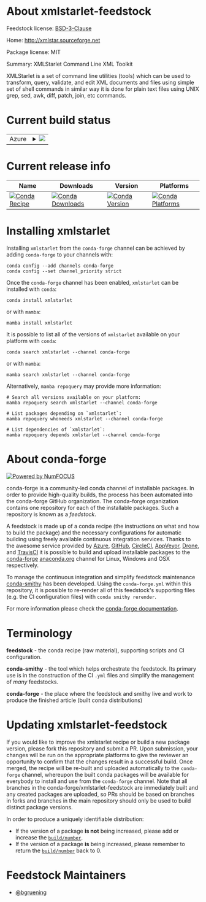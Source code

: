 About xmlstarlet-feedstock
==========================

Feedstock license: [BSD-3-Clause](https://github.com/conda-forge/xmlstarlet-feedstock/blob/main/LICENSE.txt)

Home: http://xmlstar.sourceforge.net

Package license: MIT

Summary: XMLStarlet Command Line XML Toolkit

XMLStarlet is a set of command line utilities (tools) which can be used to transform, query, validate,
and edit XML documents and files using simple set of shell commands in similar way it is done for plain text
files using UNIX grep, sed, awk, diff, patch, join, etc commands.


Current build status
====================


<table>
    
  <tr>
    <td>Azure</td>
    <td>
      <details>
        <summary>
          <a href="https://dev.azure.com/conda-forge/feedstock-builds/_build/latest?definitionId=14169&branchName=main">
            <img src="https://dev.azure.com/conda-forge/feedstock-builds/_apis/build/status/xmlstarlet-feedstock?branchName=main">
          </a>
        </summary>
        <table>
          <thead><tr><th>Variant</th><th>Status</th></tr></thead>
          <tbody><tr>
              <td>linux_64</td>
              <td>
                <a href="https://dev.azure.com/conda-forge/feedstock-builds/_build/latest?definitionId=14169&branchName=main">
                  <img src="https://dev.azure.com/conda-forge/feedstock-builds/_apis/build/status/xmlstarlet-feedstock?branchName=main&jobName=linux&configuration=linux%20linux_64_" alt="variant">
                </a>
              </td>
            </tr><tr>
              <td>osx_64</td>
              <td>
                <a href="https://dev.azure.com/conda-forge/feedstock-builds/_build/latest?definitionId=14169&branchName=main">
                  <img src="https://dev.azure.com/conda-forge/feedstock-builds/_apis/build/status/xmlstarlet-feedstock?branchName=main&jobName=osx&configuration=osx%20osx_64_" alt="variant">
                </a>
              </td>
            </tr><tr>
              <td>osx_arm64</td>
              <td>
                <a href="https://dev.azure.com/conda-forge/feedstock-builds/_build/latest?definitionId=14169&branchName=main">
                  <img src="https://dev.azure.com/conda-forge/feedstock-builds/_apis/build/status/xmlstarlet-feedstock?branchName=main&jobName=osx&configuration=osx%20osx_arm64_" alt="variant">
                </a>
              </td>
            </tr>
          </tbody>
        </table>
      </details>
    </td>
  </tr>
</table>

Current release info
====================

| Name | Downloads | Version | Platforms |
| --- | --- | --- | --- |
| [![Conda Recipe](https://img.shields.io/badge/recipe-xmlstarlet-green.svg)](https://anaconda.org/conda-forge/xmlstarlet) | [![Conda Downloads](https://img.shields.io/conda/dn/conda-forge/xmlstarlet.svg)](https://anaconda.org/conda-forge/xmlstarlet) | [![Conda Version](https://img.shields.io/conda/vn/conda-forge/xmlstarlet.svg)](https://anaconda.org/conda-forge/xmlstarlet) | [![Conda Platforms](https://img.shields.io/conda/pn/conda-forge/xmlstarlet.svg)](https://anaconda.org/conda-forge/xmlstarlet) |

Installing xmlstarlet
=====================

Installing `xmlstarlet` from the `conda-forge` channel can be achieved by adding `conda-forge` to your channels with:

```
conda config --add channels conda-forge
conda config --set channel_priority strict
```

Once the `conda-forge` channel has been enabled, `xmlstarlet` can be installed with `conda`:

```
conda install xmlstarlet
```

or with `mamba`:

```
mamba install xmlstarlet
```

It is possible to list all of the versions of `xmlstarlet` available on your platform with `conda`:

```
conda search xmlstarlet --channel conda-forge
```

or with `mamba`:

```
mamba search xmlstarlet --channel conda-forge
```

Alternatively, `mamba repoquery` may provide more information:

```
# Search all versions available on your platform:
mamba repoquery search xmlstarlet --channel conda-forge

# List packages depending on `xmlstarlet`:
mamba repoquery whoneeds xmlstarlet --channel conda-forge

# List dependencies of `xmlstarlet`:
mamba repoquery depends xmlstarlet --channel conda-forge
```


About conda-forge
=================

[![Powered by
NumFOCUS](https://img.shields.io/badge/powered%20by-NumFOCUS-orange.svg?style=flat&colorA=E1523D&colorB=007D8A)](https://numfocus.org)

conda-forge is a community-led conda channel of installable packages.
In order to provide high-quality builds, the process has been automated into the
conda-forge GitHub organization. The conda-forge organization contains one repository
for each of the installable packages. Such a repository is known as a *feedstock*.

A feedstock is made up of a conda recipe (the instructions on what and how to build
the package) and the necessary configurations for automatic building using freely
available continuous integration services. Thanks to the awesome service provided by
[Azure](https://azure.microsoft.com/en-us/services/devops/), [GitHub](https://github.com/),
[CircleCI](https://circleci.com/), [AppVeyor](https://www.appveyor.com/),
[Drone](https://cloud.drone.io/welcome), and [TravisCI](https://travis-ci.com/)
it is possible to build and upload installable packages to the
[conda-forge](https://anaconda.org/conda-forge) [anaconda.org](https://anaconda.org/)
channel for Linux, Windows and OSX respectively.

To manage the continuous integration and simplify feedstock maintenance
[conda-smithy](https://github.com/conda-forge/conda-smithy) has been developed.
Using the ``conda-forge.yml`` within this repository, it is possible to re-render all of
this feedstock's supporting files (e.g. the CI configuration files) with ``conda smithy rerender``.

For more information please check the [conda-forge documentation](https://conda-forge.org/docs/).

Terminology
===========

**feedstock** - the conda recipe (raw material), supporting scripts and CI configuration.

**conda-smithy** - the tool which helps orchestrate the feedstock.
                   Its primary use is in the construction of the CI ``.yml`` files
                   and simplify the management of *many* feedstocks.

**conda-forge** - the place where the feedstock and smithy live and work to
                  produce the finished article (built conda distributions)


Updating xmlstarlet-feedstock
=============================

If you would like to improve the xmlstarlet recipe or build a new
package version, please fork this repository and submit a PR. Upon submission,
your changes will be run on the appropriate platforms to give the reviewer an
opportunity to confirm that the changes result in a successful build. Once
merged, the recipe will be re-built and uploaded automatically to the
`conda-forge` channel, whereupon the built conda packages will be available for
everybody to install and use from the `conda-forge` channel.
Note that all branches in the conda-forge/xmlstarlet-feedstock are
immediately built and any created packages are uploaded, so PRs should be based
on branches in forks and branches in the main repository should only be used to
build distinct package versions.

In order to produce a uniquely identifiable distribution:
 * If the version of a package **is not** being increased, please add or increase
   the [``build/number``](https://docs.conda.io/projects/conda-build/en/latest/resources/define-metadata.html#build-number-and-string).
 * If the version of a package **is** being increased, please remember to return
   the [``build/number``](https://docs.conda.io/projects/conda-build/en/latest/resources/define-metadata.html#build-number-and-string)
   back to 0.

Feedstock Maintainers
=====================

* [@bgruening](https://github.com/bgruening/)

